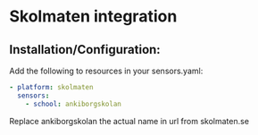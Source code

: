# Skolmaten integration

## Installation/Configuration:

Add the following to resources in your sensors.yaml:

```yaml
- platform: skolmaten
  sensors:
    - school: ankiborgskolan
```

Replace ankiborgskolan the actual name in url from skolmaten.se
